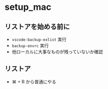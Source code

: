 # setup_mac

## リストアを始める前に

* `vscode-backup-exlist` 実行
* `backup-envrc` 実行
* 他ローカルに大事なものが残っていないか確認

## リストア
* ⌘ + R から普通にやる
